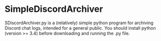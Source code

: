 # SimpleDiscordArchiver
SDiscordArchiver.py is a (relatively) simple python program for archiving Discord chat logs, intended for a general public.
You should install python (version >= 3.4) before downloading and running the .py file.
